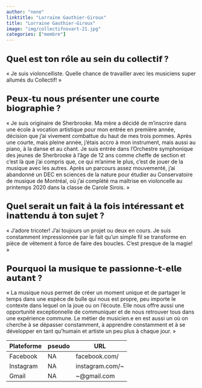 ```yaml
---
author: "none"
linktitle: "Lorraine Gauthier-Giroux"
title: "Lorraine Gauthier-Giroux"
image: "img/collectifnovart-21.jpg"
categories: ["membre"]
---
```


## 𝗤𝘂𝗲𝗹 𝗲𝘀𝘁 𝘁𝗼𝗻 𝗿𝗼̂𝗹𝗲 𝗮𝘂 𝘀𝗲𝗶𝗻 𝗱𝘂 𝗰𝗼𝗹𝗹𝗲𝗰𝘁𝗶𝗳 ?
« Je suis violoncelliste. Quelle chance de travailler avec les musiciens super allumés du Collectif! »

## 𝗣𝗲𝘂𝘅-𝘁𝘂 𝗻𝗼𝘂𝘀 𝗽𝗿𝗲́𝘀𝗲𝗻𝘁𝗲𝗿 𝘂𝗻𝗲 𝗰𝗼𝘂𝗿𝘁𝗲 𝗯𝗶𝗼𝗴𝗿𝗮𝗽𝗵𝗶𝗲 ?
 « Je suis originaire de Sherbrooke. Ma mère a décidé de m’inscrire dans une école à vocation artistique pour mon entrée en première année, décision que j’ai vivement combattue du haut de mes trois pommes. Après une courte, mais pleine année, j’étais accro à mon instrument, mais aussi au piano, à la danse et au chant. Je suis entrée dans l’Orchestre symphonique des jeunes de Sherbrooke à l’âge de 12 ans comme cheffe de section et c’est là que j’ai compris que, ce qui m’anime le plus, c’est de jouer de la musique avec les autres. Après un parcours assez mouvementé, j’ai abandonné un DEC en sciences de la nature pour étudier au Conservatoire de musique de Montréal, où j’ai complété ma maîtrise en violoncelle au printemps 2020 dans la classe de Carole Sirois. »

## 𝗤𝘂𝗲𝗹 𝘀𝗲𝗿𝗮𝗶𝘁 𝘂𝗻 𝗳𝗮𝗶𝘁 𝗮̀ 𝗹𝗮 𝗳𝗼𝗶𝘀 𝗶𝗻𝘁𝗲́𝗿𝗲𝘀𝘀𝗮𝗻𝘁 𝗲𝘁 𝗶𝗻𝗮𝘁𝘁𝗲𝗻𝗱𝘂 𝗮̀ 𝘁𝗼𝗻 𝘀𝘂𝗷𝗲𝘁 ? 
« J’adore tricoter! J’ai toujours un projet ou deux en cours. Je suis constamment impressionnée par le fait qu’un simple fil se transforme en pièce de vêtement à force de faire des boucles. C’est presque de la magie! »

## 𝗣𝗼𝘂𝗿𝗾𝘂𝗼𝗶 𝗹𝗮 𝗺𝘂𝘀𝗶𝗾𝘂𝗲 𝘁𝗲 𝗽𝗮𝘀𝘀𝗶𝗼𝗻𝗻𝗲-𝘁-𝗲𝗹𝗹𝗲 𝗮𝘂𝘁𝗮𝗻𝘁 ?
« La musique nous permet de créer un moment unique et de partager le temps dans une espèce de bulle qui nous est propre, peu importe le contexte dans lequel on la joue ou on l’écoute. Elle nous offre aussi une opportunité exceptionnelle de communiquer et de nous retrouver tous dans une expérience commune. Le métier de musicien.e en est aussi un où on cherche à se dépasser constamment, à apprendre constamment et à se développer en tant qu’humain et artiste un peu plus à chaque jour. »


Plateforme | pseudo | URL
---|---|---
Facebook | NA | facebook.com/
Instagram |  NA | instagram.com/~ 
Gmail | NA | ~@gmail.com
